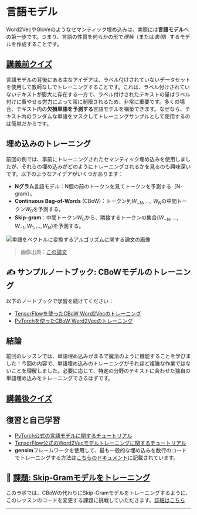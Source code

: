 <!--
CO_OP_TRANSLATOR_METADATA:
{
  "original_hash": "7ba20f54a5bfcd6521018cdfb17c7c57",
  "translation_date": "2025-09-23T13:13:55+00:00",
  "source_file": "lessons/5-NLP/15-LanguageModeling/README.md",
  "language_code": "ja"
}
-->
# 言語モデル

Word2VecやGloVeのようなセマンティック埋め込みは、実際には**言語モデル**への第一歩です。つまり、言語の性質を何らかの形で*理解*（または*表現*）するモデルを作成することです。

## [講義前クイズ](https://ff-quizzes.netlify.app/en/ai/quiz/29)

言語モデルの背後にある主なアイデアは、ラベル付けされていないデータセットを使用して教師なしでトレーニングすることです。これは、ラベル付けされていないテキストが膨大に存在する一方で、ラベル付けされたテキストの量はラベル付けに費やせる労力によって常に制限されるため、非常に重要です。多くの場合、テキスト内の**欠損単語を予測する**言語モデルを構築できます。なぜなら、テキスト内のランダムな単語をマスクしてトレーニングサンプルとして使用するのは簡単だからです。

## 埋め込みのトレーニング

前回の例では、事前にトレーニングされたセマンティック埋め込みを使用しましたが、それらの埋め込みがどのようにトレーニングされるかを見るのも興味深いです。以下のようなアイデアがいくつかあります：

* **Nグラム**言語モデル：N個の前のトークンを見てトークンを予測する（N-gram）。
* **Continuous Bag-of-Words** (CBoW)：トークン列$W_{-N}$, ..., $W_N$の中間トークン$W_0$を予測する。
* **Skip-gram**：中間トークン$W_0$から、隣接するトークンの集合{$W_{-N},\dots, W_{-1}, W_1,\dots, W_N$}を予測する。

![単語をベクトルに変換するアルゴリズムに関する論文の画像](../../../../../translated_images/example-algorithms-for-converting-words-to-vectors.fbe9207a726922f6f0f5de66427e8a6eda63809356114e28fb1fa5f4a83ebda7.ja.png)

> 画像出典：[この論文](https://arxiv.org/pdf/1301.3781.pdf)

## ✍️ サンプルノートブック: CBoWモデルのトレーニング

以下のノートブックで学習を続けてください：

* [TensorFlowを使ったCBoW Word2Vecのトレーニング](CBoW-TF.ipynb)
* [PyTorchを使ったCBoW Word2Vecのトレーニング](CBoW-PyTorch.ipynb)

## 結論

前回のレッスンでは、単語埋め込みがまるで魔法のように機能することを学びました！今回の内容で、単語埋め込みのトレーニングがそれほど複雑な作業ではないことを理解しました。必要に応じて、特定の分野のテキストに合わせた独自の単語埋め込みをトレーニングできるはずです。

## [講義後クイズ](https://ff-quizzes.netlify.app/en/ai/quiz/30)

## 復習と自己学習

* [PyTorch公式の言語モデルに関するチュートリアル](https://pytorch.org/tutorials/beginner/nlp/word_embeddings_tutorial.html)
* [TensorFlow公式のWord2Vecモデルトレーニングに関するチュートリアル](https://www.TensorFlow.org/tutorials/text/word2vec)
* **gensim**フレームワークを使用して、最も一般的な埋め込みを数行のコードでトレーニングする方法は[こちらのドキュメント](https://pytorch.org/tutorials/beginner/nlp/word_embeddings_tutorial.html)に記載されています。

## 🚀 [課題: Skip-Gramモデルをトレーニング](lab/README.md)

このラボでは、CBoWの代わりにSkip-Gramモデルをトレーニングするように、このレッスンのコードを変更する課題に挑戦していただきます。[詳細はこちら](lab/README.md)

---

